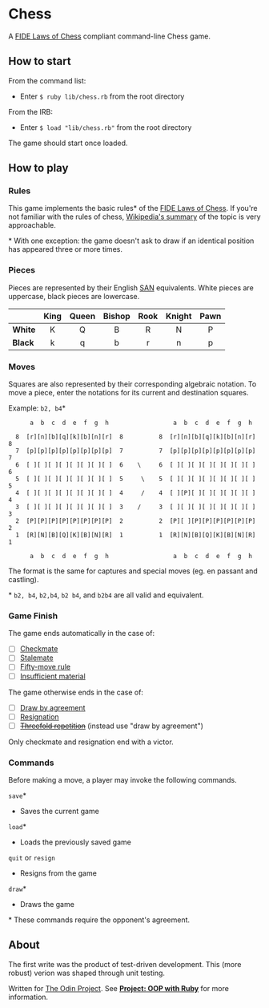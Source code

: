 # Chess

A [FIDE Laws of Chess](http://www.fide.com/component/handbook/?id=171&view=article) compliant command-line Chess game.

## How to start

From the command list:
  * Enter `$ ruby lib/chess.rb` from the root directory
  
From the IRB:
  * Enter `$ load "lib/chess.rb"` from the root directory

The game should start once loaded.

## How to play

### Rules

This game implements the basic rules* of the [FIDE Laws of Chess](http://www.fide.com/component/handbook/?id=171&view=article). If you're not familiar with the rules of chess, [Wikipedia's summary](https://en.wikipedia.org/wiki/Rules_of_chess) of the topic is very approachable.

\* With one exception: the game doesn't ask to draw if an identical position has appeared three or more times.

### Pieces

Pieces are represented by their English [SAN](https://en.wikipedia.org/wiki/Algebraic_notation_(chess)) equivalents. White pieces are uppercase, black pieces are lowercase.

|  | King | Queen | Bishop | Rook | Knight | Pawn |
| --- | :---: | :---: | :---: | :---: | :---: | :---: |
| **White** | K | Q | B | R | N | P |
| **Black** | k | q | b | r | n | p |

### Moves

Squares are also represented by their corresponding algebraic notation. To move a piece, enter the notations for its current and destination squares. 

Example: `b2, b4`*

```
      a  b  c  d  e  f  g  h                  a  b  c  d  e  f  g  h

  8  [r][n][b][q][k][b][n][r]  8          8  [r][n][b][q][k][b][n][r]  8
  7  [p][p][p][p][p][p][p][p]  7          7  [p][p][p][p][p][p][p][p]  7
  6  [ ][ ][ ][ ][ ][ ][ ][ ]  6    \     6  [ ][ ][ ][ ][ ][ ][ ][ ]  6
  5  [ ][ ][ ][ ][ ][ ][ ][ ]  5     \    5  [ ][ ][ ][ ][ ][ ][ ][ ]  5
  4  [ ][ ][ ][ ][ ][ ][ ][ ]  4     /    4  [ ][P][ ][ ][ ][ ][ ][ ]  4
  3  [ ][ ][ ][ ][ ][ ][ ][ ]  3    /     3  [ ][ ][ ][ ][ ][ ][ ][ ]  3
  2  [P][P][P][P][P][P][P][P]  2          2  [P][ ][P][P][P][P][P][P]  2
  1  [R][N][B][Q][K][B][N][R]  1          1  [R][N][B][Q][K][B][N][R]  1
  
      a  b  c  d  e  f  g  h                  a  b  c  d  e  f  g  h
```

The format is the same for captures and special moves (eg. en passant and castling).

\* `b2, b4`, `b2,b4`, `b2 b4`, and `b2b4` are all valid and equivalent.

### Game Finish

The game ends automatically in the case of:
* [ ] [Checkmate](https://en.wikipedia.org/wiki/Glossary_of_chess#Checkmate)
* [ ] [Stalemate](https://en.wikipedia.org/wiki/Glossary_of_chess#Stalemate)
* [ ] [Fifty-move rule](https://en.wikipedia.org/wiki/Glossary_of_chess#Fifty-move_rule)
* [ ] [Insufficient material](https://en.wikipedia.org/wiki/Glossary_of_chess#Insufficient_material)

The game otherwise ends in the case of:
* [ ] [Draw by agreement](https://en.wikipedia.org/wiki/Glossary_of_chess#Draw_by_agreement)
* [ ] [Resignation](https://en.wikipedia.org/wiki/Glossary_of_chess#Resign)
* [ ] ~~[Threefold repetition](https://en.wikipedia.org/wiki/Glossary_of_chess#Threefold_repetition)~~ (instead use "draw by agreement")

Only checkmate and resignation end with a victor.

### Commands

Before making a move, a player may invoke the following commands.

`save`*
  * Saves the current game
  
`load`*
  * Loads the previously saved game
  
`quit` or `resign`
  * Resigns from the game
  
`draw`*
  * Draws the game

\* These commands require the opponent's agreement.

## About

The first write was the product of test-driven development. This (more robust) verion was shaped through unit testing.

Written for [The Odin Project](http://www.theodinproject.com/). See **[Project: OOP with Ruby](http://www.theodinproject.com/ruby-programming/oop)** for more information.
